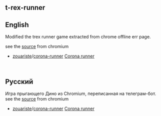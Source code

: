## t-rex-runner
<h2>English</h2>
Modified the trex runner game extracted from chrome offline err page.

see the [source](https://cs.chromium.org/chromium/src/components/neterror/resources/offline.js?q=t-rex+package:%5Echromium$&dr=C&l=7) from chromium

- [zouariste](https://github.com/zouariste)/[corona-runner](https://github.com/zouariste/corona-runner) [Corona runner](https://dealsium.com/) 
<br>

<h2>Русский</h2>

 Игра прыгающего Дино из Chromium, переписанная на телеграм-бот. 
see the [source](https://cs.chromium.org/chromium/src/components/neterror/resources/offline.js?q=t-rex+package:%5Echromium$&dr=C&l=7) from chromium

- [zouariste](https://github.com/zouariste)/[corona-runner](https://github.com/zouariste/corona-runner) [Corona runner](https://dealsium.com/) 
<br>

